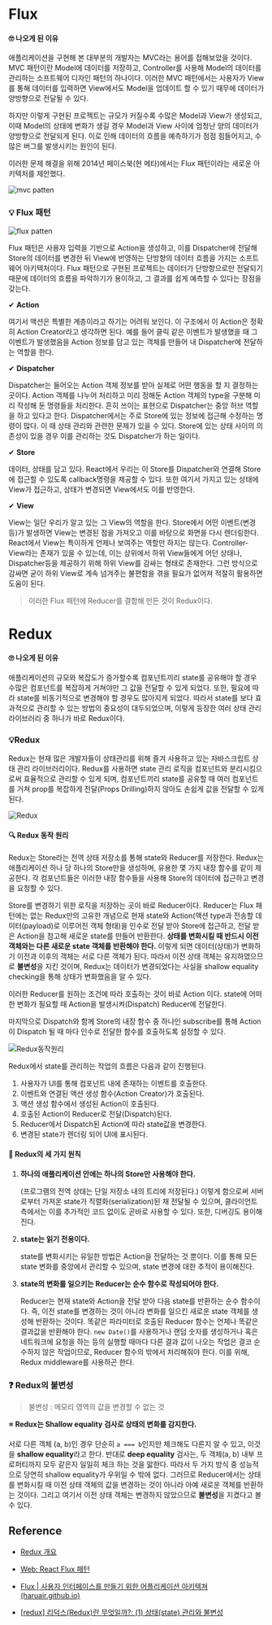 # Flux

#### 🙄 나오게 된 이유

애플리케이션을 구현해 본 대부분의 개발자는 MVC라는 용어를 접해보았을 것이다. MVC 패턴이란 Model에 데이터를 저장하고, Controller를 사용해 Model의 데이터를 관리하는 소프트웨어 디자인 패턴의 하나이다. 이러한 MVC 패턴에서는 사용자가 View를 통해 데이터를 입력하면 View에서도 Model을 업데이트 할 수 있기 때무에 데이터가 양방향으로 전달될 수 있다.

하지만 이렇게 구현된 프로젝트는 규모가 커질수록 수많은 Model과 View가 생성되고, 이때 Model의 상태에 변화가 생길 경우 Model과 View 사이에 엄청난 양의 데이터가 양방향으로 전달되게 된다. 이로 인해 데이터의 흐름을 예측하기가 점점 힘들어지고, 수많은 버그를 발생시키는 원인이 된다.

이러한 문제 해결을 위해 2014년 페이스북(현 메타)에서는 Flux 패턴이라는 새로운 아키텍처를 제안했다.

![mvc patten](https://www.tcpschool.com/lectures/img_react_mvc-pattern.JPG)

### 💡 Flux 패턴

![flux patten](https://www.tcpschool.com/lectures/img_react_flux-pattern.JPG)

Flux 패턴은 사용자 입력을 기반으로 Action을 생성하고, 이를 Dispatcher에 전달해 Store의 데이터를 변경한 뒤 View에 반영하는 단방향의 데이터 흐름을 가지는 소프트웨어 아키텍처이다. Flux 패턴으로 구현된 프로젝트는 데이터가 단방향으로만 전달되기 때문에 데이터의 흐름을 파악하기가 용이하고, 그 결과를 쉽게 예측할 수 있다는 장점을 갖는다.

✔ **Action**

여기서 액션은 특별한 계층이라고 하기는 어려워 보인다. 이 구조에서 이 Action은 정확히 Action Creator라고 생각하면 된다. 예를 들어 클릭 같은 이벤트가 발생했을 때 그 이벤트가 발생했음을 Action 정보를 담고 있는 객체를 만들어 내 Dispatcher에 전달하는 역할을 한다.

✔ **Dispatcher**

Dispatcher는 들어오는 Action 객체 정보를 받아 실제로 어떤 행동을 할 지 결정하는 곳이다. Action 객체를 나누어 처리하고 미리 정해둔 Action 객체의 type을 구분해 미리 작성해 둔 명령들을 처리한다.
흔히 쓰이는 표현으로 Dispatcher는 중앙 허브 역할을 하고 있다고 한다. Dispatcher에서는 주로 Store에 있는 정보에 접근해 수정하는 명령이 많다. 이 때 상태 관리와 관련한 문제가 있을 수 있다. Store에 있는 상태 사이의 의존성이 있을 경우 이를 관리하는 것도 Dispatcher가 하는 일이다.

✔ **Store**

데이터, 상태를 담고 있다. React에서 우리는 이 Store를 Dispatcher와 연결해 Store에 접근할 수 있도록 callback명령을 제공할 수 있다.
또한 여기서 가지고 있는 상태에 View가 접근하고, 상태가 변경되면 View에서도 이를 반영한다.

✔ **View**

View는 일단 우리가 알고 있는 그 View의 역할을 한다. Store에서 어떤 이벤트(변경 등)가 발생하면 View는 변경된 점을 가져오고 이를 바탕으로 화면을 다시 렌더링한다. 
React에서 View는 특이하게 언제나 보여주는 역할만 하지는 않는다. Controller-View라는 존재가 있을 수 있는데, 이는 상위에서 하위 View들에게 어던 상태나, Dispatcher등을 제공하기 위해 하위 View를 감싸는 형태로 존재한다. 그런 방식으로 감싸면 굳이 하위 View로 계속 넘겨주는 불편함을 겪을 필요가 없어져 적절히 활용하면 도움이 된다.

> 이러한 Flux 패턴에 Reducer를 결합해 만든 것이 Redux이다.





# Redux

#### 🙄 나오게 된 이유

애플리케이션의 규모와 복잡도가 증가할수록 컴포넌트끼리 state를 공유해야 할 경우 수많은 컴포넌트를 복잡하게 거쳐야만 그 값을 전달할 수 있게 되었다. 또한, 필요에 따라 state를 비동기적으로 변경해야 할 경우도 많아지게 되었다. 따라서 state를 보다 효과적으로 관리할 수 있는 방법의 중요성이 대두되었으며, 이렇게 등장한 여러 상태 관리 라이브러리 중 하나가 바로 Redux이다.

### 💡Redux

Redux는 현재 많은 개발자들이 상태관리를 위해 즐겨 사용하고 있는 자바스크립트 상태 관리 라이브러리이다. Redux를 사용하면 state 관리 로직을 컴포넌트와 분리시킴으로써 효율적으로 관리할 수 있게 되며, 컴포넌트끼리 state를 공유할 때 여러 컴포넌트를 거쳐 prop를 복잡하게 전달(Props Drilling)하지 않아도 손쉽게 값을 전달할 수 있게 된다.

![Redux](https://www.tcpschool.com/lectures/img_react_redux-concept.JPG)

#### 🔍 Redux 동작 원리

Redux는 Store라는 전역 상태 저장소를 통해 state와 Reducer를 저장한다.
Redux는 애플리케이션 하나 당 하나의 Store만을 생성하며, 유용한 몇 가지 내장 함수를 같이 제공한다. 각 컴포넌트들은 이러한 내장 함수들을 사용해 Store의 데이터에 접근하고 변경을 요청할 수 있다.

Store를 변경하기 위한 로직을 저장하는 곳이 바로 Reducer이다.
Reducer는 Flux 패턴에는 없는 Redux만의 고유한 개념으로 현재 state와 Action(액션 type과 전송할 데이터(payload)로 이루어진 객체 형태)을 인수로 전달 받아 Store에 접근하고, 전달 받은 Action을 참고해 새로운 state를 만들어 반환한다. 
**상태를 변화시킬 때 반드시 이전 객체와는 다른 새로운 state 객체를 반환해야 한다.** 이렇게 되면 데이터(상태)가 변화하기 이전과 이후의 객체는 서로 다른 객체가 된다.
따라서 이전 상태 객체는 유지하였으므로 **불변성**을 지킨 것이며, Redux는 데이터가 변경되었다는 사실을 shallow equality checking을 통해 상태가 변화했음을 알 수 있다.

이러한 Reducer를 원하는 조건에 따라 호출하는 것이 바로 Action 이다. state에 어떠한 변화가 필요할 때 Action을 발생시켜(Dispatch) Reducer에 전달한다.

마지막으로 Dispatch와 함께 Store의 내장 함수 중 하나인 subscribe를 통해 Action이 Dispatch 될 때 마다 인수로 전달한 함수를 호출하도록 설정할 수 있다.

![Redux동작원리](https://www.tcpschool.com/lectures/img_react_redux-operating-principle.JPG)

Redux에서 state를 관리하는 작업의 흐름은 다음과 같이 진행된다.

1. 사용자가 UI를 통해 컴포넌트 내에 존재하는 이벤트를 호출한다.
2. 이벤트와 연결된 액션 생성 함수(Action Creator)가 호출된다.
3. 액션 생성 함수에서 생성된 Action이 호출된다.
4. 호출된 Action이 Reducer로 전달(Dispatch)된다.
5. Reducer에서 Dispatch된 Action에 따라 state값을 변경한다.
6. 변경된 state가 렌더링 되어 UI에 표시된다.



#### 📌 Redux의 세 가지 원칙

1. **하나의 애플리케이션 안에는 하나의 Store만 사용해야 한다.**

   (프로그램의 전역 상태는 단일 저장소 내의 트리에 저장된다.) 이렇게 함으로써 서버로부터 가져온 state가 직렬화(serialization)된 채 전달될 수 있으며, 클라이언트 측에서는 이를 추가적인 코드 없이도 곧바로 사용할 수 있다. 또한, 디버깅도 용이해진다.

2. **state는 읽기 전용이다.** 

   state를 변화시키는 유일한 방법은 Action을 전달하는 것 뿐이다. 이를 통해 모든 state 변화를 중앙에서 관리할 수 있으며, state 변경에 대한 추적이 용이해진다.

3. **state의 변화를 일으키는 Reducer는 순수 함수로 작성되어야 한다.**

   Reducer는 현재 state와 Action을 전달 받아 다음 state를 반환하는 순수 함수이다. 즉, 이전 state를 변경하는 것이 아니라 변화를 일으킨 새로운 state 객체를 생성해 반환하는 것이다. 똑같은 파라미터로 호출된 Reducer 함수는 언제나 똑같은 결과값을 반환해야 한다.
   `new Date()`를 사용하거나 랜덤 숫자를 생성하거나 혹은 네트워크에 요청을 하는 등의 실행할 때마다 다른 결과 값이 나오는 작업은 결코 순수하지 않은 작업이므로, Reducer 함수의 밖에서 처리해줘야 한다. 이를 위해, Redux middleware를 사용하곤 한다.



### ❓ Redux의 불변성

> 불변성 : 메모리 영역의 값을 변경할 수 없는 것

**⭐ Redux는 Shallow equality 검사로 상태의 변화를 감지한다.**

서로 다른 객체 (a, b)인 경우 단순히 `a === b`인지만 체크해도 다른지 알 수 있고, 이것을 **shallow equality**라고 한다. 반대로 **deep equality** 검사는, 두 객체(a, b) 내부 프로퍼티까지 모두 같은지 일일히 체크 하는 것을 맗한다. 따라서 두 가지 방식 중 성능적으로 당연히 shallow equality가 우위일 수 밖에 없다. 
그러므로 Reducer에서는 상태를 변화시킬 때 이전 상태 객체의 값을 변경하는 것이 아니라 아예 새로운 객체를 반환하는 것이다. 그리고 여기서 이전 상태 객체는 변경하지 않았으므로 **불변성**을 지켰다고 볼 수 있다.







## Reference

- [Redux 개요](https://www.tcpschool.com/react/react_redux_intro)

- [Web: React Flux 패턴](https://medium.com/hcleedev/web-react-flux-%ED%8C%A8%ED%84%B4-88d6caa13b5b)

- [Flux | 사용자 인터페이스를 만들기 위한 어플리케이션 아키텍쳐 (haruair.github.io)](https://haruair.github.io/flux/docs/overview.html)

- [[redux] 리덕스(Redux)란 무엇일까?: (1) 상태(state) 관리와 불변성](https://chanhuiseok.github.io/posts/redux-1/)